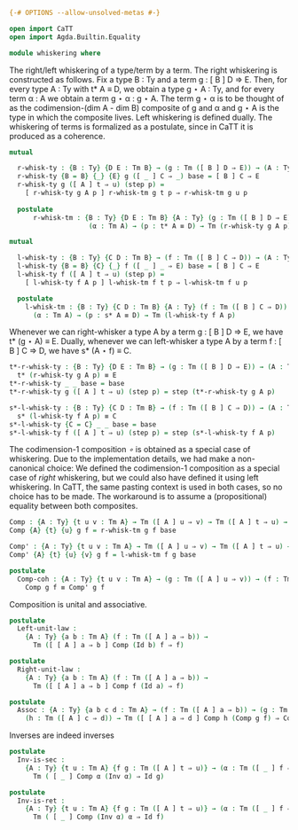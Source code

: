 ```agda
{-# OPTIONS --allow-unsolved-metas #-}

open import CaTT
open import Agda.Builtin.Equality
```

```agda
module whiskering where
```

The right/left whiskering of a type/term by a term. The right whiskering is constructed as follows.
Fix a type B : Ty and a term g : [ B ] D ⇒ E. Then, for every type A : Ty with t* A ≡ D, we obtain
a type g ⋆ A : Ty, and for every term α : A we obtain a term g ⋆ α : g ⋆ A. The term g ⋆ α is to be
thought of as the codimension-(dim A - dim B) composite of g and α and g ⋆ A is the type in which
the composite lives. Left whiskering is defined dually. The whiskering of terms is formalized as a
postulate, since in CaTT it is produced as a coherence. 

```agda
mutual

  r-whisk-ty : {B : Ty} {D E : Tm B} → (g : Tm ([ B ] D ⇒ E)) → (A : Ty) → t* A ≡ D → Ty
  r-whisk-ty {B = B} {_} {E} g ([ _ ] C ⇒ _) base = [ B ] C ⇒ E
  r-whisk-ty g ([ A ] t ⇒ u) (step p) =
    [ r-whisk-ty g A p ] r-whisk-tm g t p ⇒ r-whisk-tm g u p
    
  postulate
      r-whisk-tm : {B : Ty} {D E : Tm B} {A : Ty} (g : Tm ([ B ] D ⇒ E)) →
                    (α : Tm A) → (p : t* A ≡ D) → Tm (r-whisk-ty g A p)

mutual

  l-whisk-ty : {B : Ty} {C D : Tm B} → (f : Tm ([ B ] C ⇒ D)) → (A : Ty) → s* A ≡ D → Ty
  l-whisk-ty {B = B} {C} {_} f ([ _ ] _ ⇒ E) base = [ B ] C ⇒ E
  l-whisk-ty f ([ A ] t ⇒ u) (step p) =
    [ l-whisk-ty f A p ] l-whisk-tm f t p ⇒ l-whisk-tm f u p

  postulate
    l-whisk-tm : {B : Ty} {C D : Tm B} {A : Ty} (f : Tm ([ B ] C ⇒ D)) →
      (α : Tm A) → (p : s* A ≡ D) → Tm (l-whisk-ty f A p)
```

Whenever we can right-whisker a type A by a term g : [ B ] D ⇒ E, we have t* (g ⋆ A) ≡ E. Dually,
whenever we can left-whisker  a type A by a term f : [ B ] C ⇒ D, we have s* (A ⋆ f) ≡ C.

```agda
t*-r-whisk-ty : {B : Ty} {D E : Tm B} → (g : Tm ([ B ] D ⇒ E)) → (A : Ty) → (p : t* A ≡ D) →
  t* (r-whisk-ty g A p) ≡ E
t*-r-whisk-ty _ _ base = base
t*-r-whisk-ty g ([ A ] t ⇒ u) (step p) = step (t*-r-whisk-ty g A p)

s*-l-whisk-ty : {B : Ty} {C D : Tm B} → (f : Tm ([ B ] C ⇒ D)) → (A : Ty) → (p : s* A ≡ D) →
  s* (l-whisk-ty f A p) ≡ C
s*-l-whisk-ty {C = C} _ _ base = base
s*-l-whisk-ty f ([ A ] t ⇒ u) (step p) = step (s*-l-whisk-ty f A p)
```

The codimension-1 composition _∘_ is obtained as a special case of whiskering. Due to the
implementation details, we had make a non-canonical choice: We defined the codimension-1 composition
as a special case of *right* whiskering, but we could also have defined it using left whiskering. In
CaTT, the same pasting context is used in both cases, so no choice has to be made. The workaround is
to assume a (propositional) equality between both composites.

```agda
Comp : {A : Ty} {t u v : Tm A} → Tm ([ A ] u ⇒ v) → Tm ([ A ] t ⇒ u) → Tm ([ A ] t ⇒ v)
Comp {A} {t} {u} g f = r-whisk-tm g f base

Comp' : {A : Ty} {t u v : Tm A} → Tm ([ A ] u ⇒ v) → Tm ([ A ] t ⇒ u) → Tm ([ A ] t ⇒ v)
Comp' {A} {t} {u} {v} g f = l-whisk-tm f g base

postulate
  Comp-coh : {A : Ty} {t u v : Tm A} → (g : Tm ([ A ] u ⇒ v)) → (f : Tm ([ A ] t ⇒ u)) →
    Comp g f ≡ Comp' g f
```

Composition is unital and associative.

```agda
postulate
  Left-unit-law :
    {A : Ty} {a b : Tm A} (f : Tm ([ A ] a ⇒ b)) →
      Tm ([ [ A ] a ⇒ b ] Comp (Id b) f ⇒ f) 

postulate
  Right-unit-law :
    {A : Ty} {a b : Tm A} (f : Tm ([ A ] a ⇒ b)) →
      Tm ([ [ A ] a ⇒ b ] Comp f (Id a) ⇒ f)

postulate
  Assoc : {A : Ty} {a b c d : Tm A} → (f : Tm ([ A ] a ⇒ b)) → (g : Tm ([ A ] b ⇒ c)) →
    (h : Tm ([ A ] c ⇒ d)) → Tm ([ [ A ] a ⇒ d ] Comp h (Comp g f) ⇒ Comp (Comp h g) f)
```

Inverses are indeed inverses

```agda
postulate
  Inv-is-sec :
    {A : Ty} {t u : Tm A} {f g : Tm ([ A ] t ⇒ u)} → (α : Tm ([ _ ] f ⇒ g)) → 
      Tm ( [ _ ] Comp α (Inv α) ⇒ Id g)

postulate
  Inv-is-ret :
    {A : Ty} {t u : Tm A} {f g : Tm ([ A ] t ⇒ u)} → (α : Tm ([ _ ] f ⇒ g)) → 
      Tm ( [ _ ] Comp (Inv α) α ⇒ Id f)
```